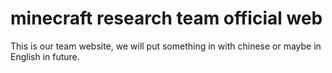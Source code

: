 # minecraft research team official web
 This is our team website, we will put something in with chinese or maybe in English in future.
